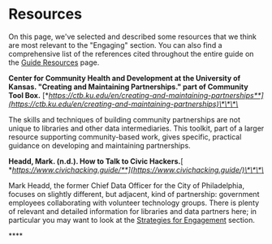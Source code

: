 # Resources

On this page, we've selected and described some resources that we think are most relevant to the "Engaging" section. You can also find a comprehensive list of the references cited throughout the entire guide on the [Guide Resources](https://civic-switchboard.gitbook.io/guide/guide-resources) page.

**Center for Community Health and Development at the University of Kansas.  "Creating and Maintaining Partnerships." part of Community Tool Box.** [**https://ctb.ku.edu/en/creating-and-maintaining-partnerships**](https://ctb.ku.edu/en/creating-and-maintaining-partnerships)\*\*\*\*

The skills and techniques of building community partnerships are not unique to libraries and other data intermediaries. This toolkit, part of a larger resource supporting community-based work, gives specific, practical guidance on developing and maintaining partnerships.

**Headd, Mark. \(n.d.\). How to Talk to Civic Hackers.**[ **https://www.civichacking.guide/**](https://www.civichacking.guide/)\*\*\*\*

Mark Headd, the former Chief Data Officer for the City of Philadelphia,  focuses on slightly different, but adjacent, kind of partnership: government employees collaborating with volunteer technology groups. There is plenty of relevant and detailed information for libraries and data partners here; in particular you may want to look at the [Strategies for Engagement](https://www.civichacking.guide/strategies_for_engagement.html) section.

\*\*\*\*

[  
](https://civic-switchboard.gitbooks.io/guide/content/finding-a-data-intermediary-partner.html)

